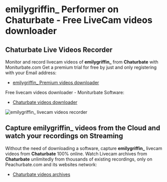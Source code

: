 # emilygriffin_ Performer on Chaturbate - Free LiveCam videos downloader

## Chaturbate Live Videos Recorder

Monitor and record livecam videos of **emilygriffin_** from **Chaturbate** with Moniturbate.com
Get a premium trial for free by just and only registering with your Email address:
* [emilygriffin_ Premium videos downloader](https://moniturbate.com/request-demo-licence-key.html)

Free livecam videos downloader - Moniturbate Software:
* [Chaturbate videos downloader](https://moniturbate.com/moniturbate-download-software.html)

![emilygriffin_ livecam videos recorder](https://peachurnet.com/templates/moniturbate-software.png)


## Capture emilygriffin_ videos from the Cloud and watch your recordings on Streaming

Without the need of downloading a software, capture **emilygriffin_** livecam videos from **Chaturbate** 100% online.
Watch Livecam archives from **Chaturbate** unlimitedly from thousands of existing recordings, only on Peachurbate.com and its websites network:
* [Chaturbate videos archives](https://peachurnet.com/)